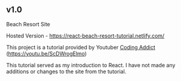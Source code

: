 ## **v1.0**

Beach Resort Site

Hosted Version - https://react-beach-resort-tutorial.netlify.com/

This project is a tutorial provided by Youtuber [Coding Addict](https://www.youtube.com/channel/UCMZFwxv5l-XtKi693qMJptA) (https://youtu.be/ScDWrogElmo)

This tutorial served as my introduction to React. I have not made any additions or changes to the site from the tutorial.
